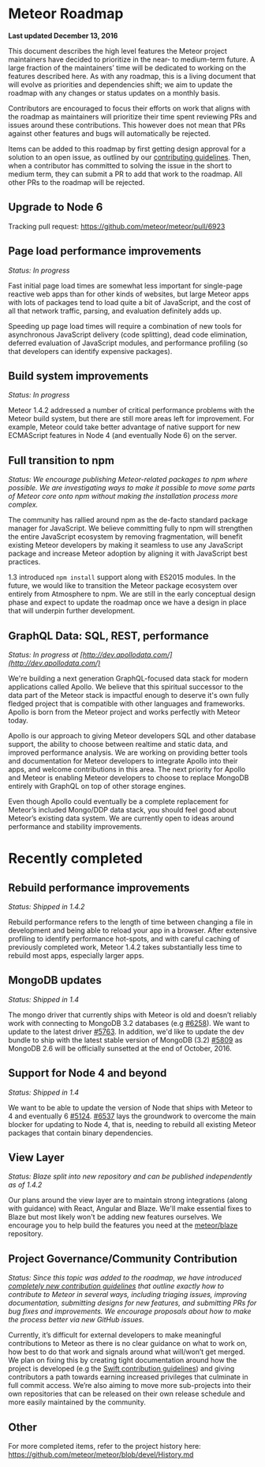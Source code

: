 

# **Meteor Roadmap**

**Last updated December 13, 2016**

This document describes the high level features the Meteor project maintainers have decided to prioritize in the near- to medium-term future. A large fraction of the maintainers’ time will be dedicated to working on the features described here. As with any roadmap, this is a living document that will evolve as priorities and dependencies shift; we aim to update the roadmap with any changes or status updates on a monthly basis.

Contributors are encouraged to focus their efforts on work that aligns with the roadmap as maintainers will prioritize their time spent reviewing PRs and issues around these contributions. This however does not mean that PRs against other features and bugs will automatically be rejected.

Items can be added to this roadmap by first getting design approval for a solution to an open issue, as outlined by our [contributing guidelines](https://github.com/meteor/meteor/blob/devel/Contributing.md). Then, when a contributor has committed to solving the issue in the short to medium term, they can submit a PR to add that work to the roadmap. All other PRs to the roadmap will be rejected.


## Upgrade to Node 6

Tracking pull request: https://github.com/meteor/meteor/pull/6923


## Page load performance improvements

*Status: In progress*

Fast initial page load times are somewhat less important for single-page reactive web apps than for other kinds of websites, but large Meteor apps with lots of packages tend to load quite a bit of JavaScript, and the cost of all that network traffic, parsing, and evaluation definitely adds up.

Speeding up page load times will require a combination of new tools for asynchronous JavaScript delivery (code splitting), dead code elimination, deferred evaluation of JavaScript modules, and performance profiling (so that developers can identify expensive packages).


## Build system improvements

*Status: In progress*

Meteor 1.4.2 addressed a number of critical performance problems with the Meteor build system, but there are still more areas left for improvement. For example, Meteor could take better advantage of native support for new ECMAScript features in Node 4 (and eventually Node 6) on the server.


## Full transition to npm

*Status: We encourage publishing Meteor-related packages to npm where possible. We are investigating ways to make it possible to move some parts of Meteor core onto npm without making the installation process more complex.*

The community has rallied around npm as the de-facto standard package manager for JavaScript. We believe committing fully to npm will strengthen the entire JavaScript ecosystem by removing fragmentation, will benefit existing Meteor developers by making it seamless to use any JavaScript package and increase Meteor adoption by aligning it with JavaScript best practices.

1.3 introduced `npm install` support along with ES2015 modules. In the future, we would like to transition the Meteor package ecosystem over entirely from Atmosphere to npm. We are still in the early conceptual design phase and expect to update the roadmap once we have a design in place that will underpin further development.


## GraphQL Data: SQL, REST, performance

*Status: In progress at [http://dev.apollodata.com/](http://dev.apollodata.com/)*

We're building a next generation GraphQL-focused data stack for modern applications called Apollo. We believe that this spiritual successor to the data part of the Meteor stack is impactful enough to deserve it's own fully fledged project that is compatible with other languages and frameworks. Apollo is born from the Meteor project and works perfectly with Meteor today.

Apollo is our approach to giving Meteor developers SQL and other database support, the ability to choose between realtime and static data, and improved performance analysis. We are working on providing better tools and documentation for Meteor developers to integrate Apollo into their apps, and welcome contributions in this area. The next priority for Apollo and Meteor is enabling Meteor developers to choose to replace MongoDB entirely with GraphQL on top of other storage engines.

Even though Apollo could eventually be a complete replacement for Meteor’s included Mongo/DDP data stack, you should feel good about Meteor’s existing data system. We are currently open to ideas around performance and stability improvements.



# **Recently completed**



## Rebuild performance improvements

*Status: Shipped in 1.4.2*

Rebuild performance refers to the length of time between changing a file in development and being able to reload your app in a browser. After extensive profiling to identify performance hot-spots, and with careful caching of previously completed work, Meteor 1.4.2 takes substantially less time to rebuild most apps, especially larger apps.


## MongoDB updates

*Status: Shipped in 1.4*

The mongo driver that currently ships with Meteor is old and doesn’t reliably work with connecting to MongoDB 3.2 databases (e.g [#6258](https://github.com/meteor/meteor/issues/6258)). We want to update to the latest driver [#5763](https://github.com/meteor/meteor/issues/5763).
In addition, we'd like to update the dev bundle to ship with the latest stable version of MongoDB (3.2) [#5809](https://github.com/meteor/meteor/issues/5809) as MongoDB 2.6 will be officially sunsetted at the end of October, 2016.


## Support for Node 4 and beyond

*Status: Shipped in 1.4*

We want to be able to update the version of Node that ships with Meteor to 4 and eventually 6 [#5124](https://github.com/meteor/meteor/issues/5124). [#6537](https://github.com/meteor/meteor/issues/6537) lays the groundwork to overcome the main blocker for updating to Node 4, that is, needing to rebuild all existing Meteor packages that contain binary dependencies.


## View Layer

*Status: Blaze split into new repository and can be published independently as of 1.4.2*

Our plans around the view layer are to maintain strong integrations (along with guidance) with React, Angular and Blaze. We'll make essential fixes to Blaze but most likely won't be adding new features ourselves. We encourage you to help build the features you need at the [meteor/blaze](https://github.com/meteor/blaze) repository.


## Project Governance/Community Contribution

*Status: Since this topic was added to the roadmap, we have introduced *[completely new contribution guidelines](https://github.com/meteor/meteor/blob/devel/Contributing.md)* that outline exactly how to contribute to Meteor in several ways, including triaging issues, improving documentation, submitting designs for new features, and submitting PRs for bug fixes and improvements. We encourage proposals about how to make the process better via new GitHub issues.*

Currently, it’s difficult for external developers to make meaningful contributions to Meteor as there is no clear guidance on what to work on, how best to do that work and signals around what will/won’t get merged. We plan on fixing this by creating tight documentation around how the project is developed (e.g the [Swift contribution guidelines](https://swift.org/contributing/)) and giving contributors a path towards earning increased privileges that culminate in full commit access. We’re also aiming to move more sub-projects into their own repositories that can be released on their own release schedule and more easily maintained by the community.


## **Other**

For more completed items, refer to the project history here: https://github.com/meteor/meteor/blob/devel/History.md


